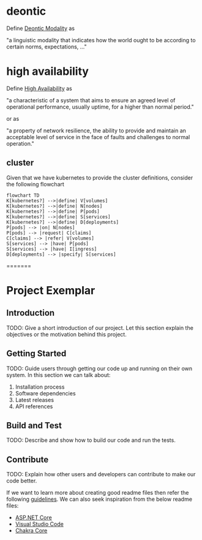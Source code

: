# deontic

Define [Deontic Modality](https://en.wikipedia.org/wiki/Deontic_modality) as 

  "a linguistic modality that indicates how the world ought to be according to certain norms, expectations, ..."

# high availability

Define [High Availability](https://en.wikipedia.org/wiki/High_avalability) as 

  "a characteristic of a system that aims to ensure an agreed level of operational performance, usually uptime, for a higher than normal period."

or as 

  "a property of network resilience, the ability to provide and maintain an acceptable level of service in the face of faults and challenges to normal operation."

  ## cluster 

  Given that we have kubernetes to provide the cluster definitions, consider the following flowchart

```mermaid
flowchart TD 
K[kubernetes?] -->|define| V[volumes]
K[kubernetes?] -->|define| N[nodes]
K[kubernetes?] -->|define| P[pods]
K[kubernetes?] -->|define| S[services]
K[kubernetes?] -->|define| D[deployments]
P[pods] --> |on| N[nodes]
P[pods] --> |request| C[claims]
C[claims] --> |refer| V[volumes] 
S[services] --> |have| P[pods]
S[services] --> |have| I[ingress]
D[deployments] --> |specify| S[services]
```
=======

# Project Exemplar

## Introduction 
TODO: Give a short introduction of our project. Let this section explain the objectives or the motivation behind this project. 

## Getting Started
TODO: Guide users through getting our code up and running on their own system. In this section we can talk about:
1.	Installation process
2.	Software dependencies
3.	Latest releases
4.	API references

## Build and Test
TODO: Describe and show how to build our code and run the tests. 

## Contribute
TODO: Explain how other users and developers can contribute to make our code better. 

If we want to learn more about creating good readme files then refer the following [guidelines](https://docs.microsoft.com/en-us/azure/devops/repos/git/create-a-readme?view=azure-devops). We can also seek inspiration from the below readme files:
- [ASP.NET Core](https://github.com/aspnet/Home)
- [Visual Studio Code](https://github.com/Microsoft/vscode)
- [Chakra Core](https://github.com/Microsoft/ChakraCore)
